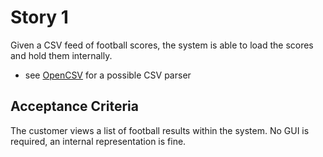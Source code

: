 # Story 1

Given a CSV feed of football scores, the system is able to load the scores and hold them internally.

* see [OpenCSV](http://opencsv.sourceforge.net/) for a possible CSV parser

## Acceptance Criteria

The customer views a list of football results within the system. No GUI is required, an internal representation is fine.

